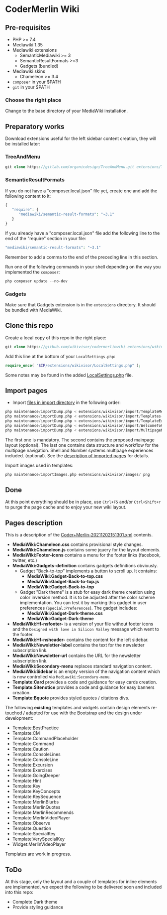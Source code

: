 # CoderMerlin Wiki

## Pre-requisites

* PHP >= 7.4
* Mediawiki 1.35
* Mediawiki extensions
  * SemanticMediawiki >= 3
  * SemanticResultFormats >=3
  * Gadgets (bundled)
* Mediawiki skins
  * Chameleon >= 3.4
* `composer` in your $PATH
* `git` in your $PATH

### Choose the right place
Change to the base directory of your MediaWiki installation.

## Preparatory works
Download extensions useful for the left sidebar content creation, they will be installed later:
### TreeAndMenu 
```php
git clone https://gitlab.com/organicdesign/TreeAndMenu.git extensions/TreeAndMenu
```
### SemanticResultFormats
If you do not have a "composer.local.json" file yet, create one and add the following content to it:
```php
{ 
   "require": { 
      "mediawiki/semantic-result-formats": "~3.1" 
   } 
}
```
If you already have a "composer.local.json" file add the following line to the end of the "require" section in your file:
```php
"mediawiki/semantic-result-formats": "~3.1"
```
Remember to add a comma to the end of the preceding line in this section.

Run one of the following commands in your shell depending on the way you implemented the `composer`:
```php
php composer update --no-dev
```
### Gadgets
Make sure that Gadgets extension is in the `extensions` directory. It should be bundled with MediaWiki.

## Clone this repo
Create a local copy of this repo in the right place:
```php
git clone https://github.com/wikivisor/codermerlinwiki extensions/wikivisor
```
Add this line at the bottom of your `LocalSettings.php`:
```php
require_once( "$IP/extensions/wikivisor/LocalSettings.php" );
```
Some notes may be found in the added [LocalSettings.php](LocalSettings.php) file.

## Import pages
* Import [files in import directory](import) in the following order:
```php
php maintenance/importDump.php < extensions/wikivisor/import/TemplateMediawikiWidgetPropertyNS-20211214232549.xml
php maintenance/importDump.php < extensions/wikivisor/import/Templates-20211221221345.xml
php maintenance/importDump.php < extensions/wikivisor/import/TemplateExamplesDescriptions-20211227171148.xml
php maintenance/importDump.php < extensions/wikivisor/import/WelcomeToCodeMerlin.xml
php maintenance/importDump.php < extensions/wikivisor/import/MultipageNavigation.xml
```
The first one is mandatory. The second contains the proposed mainpage layout (optional). The last one contains data structure and workflow for the multipage navigation. Shell and Number systems multipage experiences included. (optional). 
See the [description of imported pages](#pages-description) for details.

Import images used in templates:
```php
php maintenance/importImages.php extensions/wikivisor/images/ png
```
## Done
At this point everything should be in place, use `Ctrl+F5` and/or `Ctrl+Shift+r` to purge the page cache and to enjoy your new wiki layout.

## Pages description
This is a description of the [Coder+Merlin-20211202151301.xml](import/Coder+Merlin-20211202151301.xml) contents.
* **MediaWiki:Chameleon.css** contains provisional style changes.
* **MediaWiki:Chameleon.js** contains some jquery for the layout elements.
* **MediaWiki:Footer-icons** contains a menu for the footer links (facebook, twitter, etc.)
* **MediaWiki:Gadgets-definition** contains gadgets definitions obviously.
    * Gadget "Back-to-top" implements a button to scroll up. It contains:
        * **MediaWiki:Gadget-Back-to-top.css**
        * **MediaWiki:Gadget-Back-to-top.js**
        * **MediaWiki:Gadget-Back-to-top**
    * Gadget "Dark theme" is a stub for easy dark theme creation using color inversion method. It is to be adjusted after the color scheme implementation. You can test it by marking this gadget in user preferences (`Special:Preferences`). The gadget includes:
        * **MediaWiki:Gadget-Dark-theme.css**
        * **MediaWiki:Gadget-Dark-theme**
* **MediaWiki:Hf-nsfooter-** is a version of your file without footer icons and the `Designed with love in Silicon Valley` message which went to the footer.
* **MediaWiki:Hf-nsheader-** contains the content for the left sidebar.
* **MediaWiki:Newsletter-label** contains the text for the newsletter subscription link.
* **MediaWiki:Newsletter-url** contains the URL for the newsletter subscription link.
* **MediaWiki:Secondary-menu** replaces standard navigation content.
* **MediaWiki:Sidebar** is an empty version of the navigation content which is now controlled via `Mediawiki:Secondary-menu`.
* **Template:Card** provides a code and guidance for easy cards creation.
* **Template:Sitenotice** provides a code and guidance for easy banners creation.
* **Template:Bquote** provides styled quotes / citations divs.

The following **existing** templates and widgets contain design elements re-touched / adapted for use with the Bootstrap and the design under development:

* Template:BestPractice
* Template:CM
* Template:CommandPlaceholder
* Template:Command
* Template:Caution
* Template:ConsoleLines
* Template:ConsoleLine
* Template:Excursion
* Template:Exercises
* Template:GoingDeeper
* Template:Hint
* Template:Key
* Template:KeyConcepts
* Template:KeySequence
* Template:MerlinBlurbs
* Template:MerlinQuotes
* Template:MerlinRecommends
* Template:MerlinVideoPlayer
* Template:Observe
* Template:Question
* Template:SpecialKey
* Template:VerySpecialKey
* Widget:MerlinVideoPlayer

Templates are work in progress.

## ToDo
At this stage, only the layout and a couple of templates for inline elements are implemented, we expect the following to be delivered soon and included into this repo:
* Complete Dark theme
* Provide styling guidance
